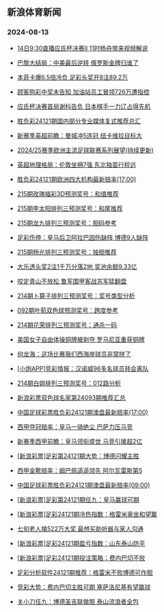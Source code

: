 ## 新浪体育新闻 
### 2024-08-13

+ [14日9:30直播应氏杯决赛II 11时杨舟带来视频解说](https://sports.sina.com.cn/go/2024-08-12/doc-inciiyim9430373.shtml)

+ [巴黎大结局：中美最后逆转 俄罗斯金牌归谁了](https://sports.sina.com.cn/g/pl/2024-08-12/doc-incikerh2563918.shtml)

+ [本菲卡爆6.5倍冷负 足彩头奖开8注89.2万](https://sports.sina.com.cn/l/2024-08-12/doc-inciitzf7755170.shtml)

+ [顾客购彩中奖未告知 加油站员工冒领726万遭指控](https://sports.sina.com.cn/l/2024-08-12/doc-inciitzp9530712.shtml)

+ [应氏杯决赛首局谢科告负 日本棋手一力辽占得先机](https://sports.sina.com.cn/go/2024-08-12/doc-incikrfc9186744.shtml)

+ [胜负彩24121期国内部分专业媒体复式推荐总汇](https://sports.sina.com.cn/l/2024-08-12/doc-inciiyim9442359.shtml)

+ [新赛季英超前瞻：曼城冲5连冠 纽卡维拉目标大](https://sports.sina.com.cn/l/2024-08-12/doc-inciitzn2756827.shtml)

+ [2024/25赛季欧洲主流足球联赛系列展望(持续更新)](https://sports.sina.com.cn/l/2024-08-12/doc-inciiyic7647137.shtml)

+ [英超地理格局：伦敦坐拥7强 东北独苗行程远](https://sports.sina.com.cn/l/2024-08-12/doc-inciitzp9534467.shtml)

+ [胜负彩24121期欧洲四大机构最新赔率(17:00)](https://sports.sina.com.cn/l/2024-08-12/doc-inciiyif4419070.shtml)

+ [215期玫瑰福彩3D预测奖号：和值推荐](https://sports.sina.com.cn/l/2024-08-12/doc-incikkxf9258011.shtml)

+ [215期李太阳排列三预测奖号：和尾推荐](https://sports.sina.com.cn/l/2024-08-12/doc-incikkwx7480072.shtml)

+ [215期龙九排列三预测奖号：胆码参考](https://sports.sina.com.cn/l/2024-08-12/doc-incikkwx7479893.shtml)

+ [足彩伤停：皇马后卫阿拉巴因伤缺阵 博德9人缺阵](https://sports.sina.com.cn/l/2024-08-12/doc-incikkxe2507246.shtml)

+ [215期杨光排列三预测奖号：独胆推荐](https://sports.sina.com.cn/l/2024-08-12/doc-incikkwx7479258.shtml)

+ [大乐透头奖2注1千万分落2地 奖池余额9.33亿](https://sports.sina.com.cn/l/2024-08-12/doc-incikzve9364899.shtml)

+ [咬定青山不放松 鲁军围甲客战苏军猛翻盘](https://sports.sina.com.cn/go/2024-08-12/doc-incikeri9369371.shtml)

+ [214期卜算子排列三预测奖号：奖号类型分析](https://sports.sina.com.cn/l/2024-08-11/doc-incihfxz5263315.shtml)

+ [092期叶荀双色球预测奖号：跨度参考](https://sports.sina.com.cn/l/2024-08-11/doc-incifzsc5387447.shtml)

+ [214期花荣排列三预测奖号：通杀一码](https://sports.sina.com.cn/l/2024-08-11/doc-incihfxx8498545.shtml)

+ [美国女子自由体操铜牌被剥夺 罗马尼亚重获铜牌](https://sports.sina.com.cn/others/ticao/2024-08-11/doc-incihspv5080642.shtml)

+ [何龙海：这场比赛我们西海岸球员非常拼了](https://sports.sina.com.cn/china/j/2024-08-11/doc-incihwvt4952843.shtml)

+ [[小炮APP]竞彩情报：汉诺威96多名球员转会离队](https://sports.sina.com.cn/l/2024-08-11/doc-incifvkk3749651.shtml)

+ [214期白姐排列三预测奖号：012路分析](https://sports.sina.com.cn/l/2024-08-11/doc-incihfxx8498049.shtml)

+ [新浪彩票双色球名家第24093期推荐汇总](https://sports.sina.com.cn/l/2024-08-12/doc-incikkxh4595211.shtml)

+ [中国足球彩票胜负彩24121期澳盘最新赔率(17:00)](https://sports.sina.com.cn/l/2024-08-12/doc-inciiyik2659634.shtml)

+ [西甲夺冠赔率：皇马一骑绝尘 巴萨力压马竞](https://sports.sina.com.cn/l/2024-08-13/doc-incimnkw0910448.shtml)

+ [新赛季西甲前瞻：皇马领衔盛世 马竞引援超2亿](https://sports.sina.com.cn/l/2024-08-13/doc-incimnkw0910263.shtml)

+ [[新浪彩票]足彩第24121期大势：博德闪耀主胜](https://sports.sina.com.cn/l/2024-08-13/doc-incimwys0703468.shtml)

+ [西甲金靴赔率：姆巴佩遥遥领先 阿尔瓦雷斯第5](https://sports.sina.com.cn/l/2024-08-13/doc-incimnkt8837367.shtml)

+ [中国足球彩票胜负彩24121期澳盘最新赔率(09:00)](https://sports.sina.com.cn/l/2024-08-12/doc-inciiyik2659634.shtml)

+ [[新浪彩票]足彩第24121期任九：皇马赢球可期](https://sports.sina.com.cn/l/2024-08-13/doc-incimwyu8965381.shtml)

+ [[新浪彩票]足彩24121期冷热指数：格雷米奥坐和望赢](https://sports.sina.com.cn/l/2024-08-13/doc-incinchm8504261.shtml)

+ [七旬老人擒522万大奖 最想买助听器与家人沟通](https://sports.sina.com.cn/l/2024-08-13/doc-incimnkt8837611.shtml)

+ [[新浪彩票]足彩24121期盈亏指数：山东泰山防平](https://sports.sina.com.cn/l/2024-08-13/doc-incinchs8835607.shtml)

+ [[新浪彩票]足彩24121期投注策略：费内巴切不败](https://sports.sina.com.cn/l/2024-08-13/doc-incimwyu8966010.shtml)

+ [足彩分析软件24121期推荐：格雷米不败博德可作胆](https://sports.sina.com.cn/l/2024-08-13/doc-incinchs8836422.shtml)

+ [竞彩大势：费内巴切主胜可期 塞萨洛尼基有望赢球](https://sports.sina.com.cn/l/2024-08-13/doc-incinchq0574611.shtml)

+ [关小刀任九：博德圣吉联做胆 泰山流浪者全包](https://sports.sina.com.cn/l/2024-08-13/doc-incinuee3569895.shtml)

